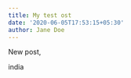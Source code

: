 ```yaml
---
title: My test ost
date: '2020-06-05T17:53:15+05:30'
author: Jane Doe
---
```

New post,   
  
india 
